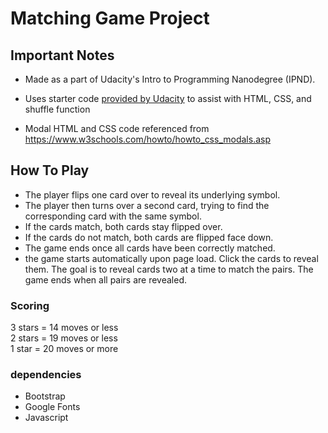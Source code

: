 # Matching Game Project


## Important Notes

* Made as a part of Udacity's Intro to Programming Nanodegree (IPND).

* Uses starter code [provided by Udacity](https://github.com/udacity/fend-project-memory-game) to assist with HTML, CSS, and shuffle function
* Modal HTML and CSS code referenced from https://www.w3schools.com/howto/howto_css_modals.asp



## How To Play 
* The player flips one card over to reveal its underlying symbol.
* The player then turns over a second card, trying to find the corresponding card with the same symbol.
* If the cards match, both cards stay flipped over.
* If the cards do not match, both cards are flipped face down.
* The game ends once all cards have been correctly matched.
* the game starts automatically upon page load. Click the cards to reveal them. The goal is to reveal
cards two at a time to match the pairs. The game ends when all pairs are revealed.



### Scoring
3 stars = 14 moves or less  
2 stars = 19 moves or less  
1 star = 20 moves or more


### dependencies
* Bootstrap
* Google Fonts
* Javascript